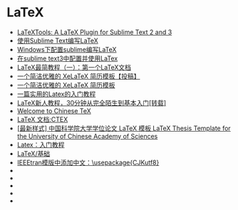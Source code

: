 #  LaTeX

*   [LaTeXTools: A LaTeX Plugin for Sublime Text 2 and 3](https://latextools.readthedocs.io/en/latest/install/)
*   [使用Sublime Text编写LaTeX](http://tonghuashuo.github.io/blog/latex-with-sublime-text.html)
*   [Windows下配置sublime编写LaTeX](https://blog.csdn.net/cdqn10086/article/details/54980846)
*   [在sublime text3中配置并使用LaTex](https://blog.csdn.net/crazy_scott/article/details/79401421)
*   [LaTeX最简教程（一）：第一个LaTeX文档](https://www.cnblogs.com/matrice/p/kiss_latex1.html)
*   [一个简洁优雅的 XeLaTeX 简历模板【投稿】](http://www.latexstudio.net/archives/3956.html?tdsourcetag=s_pctim_aiomsg)
*   [一个简洁优雅的 XeLaTeX 简历模板](https://github.com/billryan/resume/tree/zh_CN)
*   [一篇实用的Latex的入门教程](https://blog.csdn.net/VVBBBBB/article/details/78025359)
*   [LaTeX新人教程，30分钟从完全陌生到基本入门[转载]](http://www.latexstudio.net/archives/9377.html)
*   [Welcome to Chinese TeX](http://www.ctex.org/HomePage)
*   [LaTeX 文档:CTEX](http://www.ctex.org/OnlineDocuments)
*   [[最新样式] 中国科学院大学学位论文 LaTeX 模板 LaTeX Thesis Template for the University of Chinese Academy of Sciences](https://github.com/mohuangrui/ucasthesis)
*   [Latex：入门教程](https://blog.csdn.net/pipisorry/article/details/54571521)
*   [LaTeX/基础](https://zh.wikibooks.org/zh-sg/LaTeX/%E5%9F%BA%E7%A1%80)
*   [IEEEtran模版中添加中文：\usepackage{CJKutf8}](http://www.mamicode.com/info-detail-1093164.html)
*   []()
*   []()
*   []()
*   []()
*   []()
